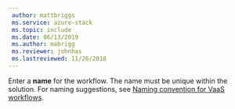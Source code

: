```yaml
---
 author: mattbriggs
 ms.service: azure-stack
 ms.topic: include
 ms.date: 06/13/2019
 ms.author: mabrigg
 ms.reviewer: johnhas
 ms.lastreviewed: 11/26/2018
---
```


Enter a **name** for the workflow. The name must be unique within the solution. For naming suggestions, see [Naming convention for VaaS workflows](../azure-stack-vaas-best-practice.md#naming-convention-for-vaas-workflows).